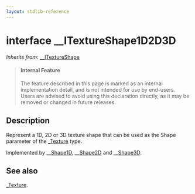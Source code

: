 ```yaml
---
layout: stdlib-reference
---
```


# interface \_\_ITextureShape1D2D3D

*Inherits from:* [\_\_ITextureShape](../../0_itextureshape-023a/index.html)

> #### Internal Feature
> The feature described in this page is marked as an internal implementation detail, and is not intended for use by end-users.
> Users are advised to avoid using this declaration directly, as it may be removed or changed in future releases.

## Description

Represent a 1D, 2D or 3D texture shape that can be used as the <span class='code'>Shape</span> parameter of the <span class='code'><a href="../../../types/0texture-01/index.html" class="code_type">_Texture</a></span> type.

Implemented by <span class='code'><a href="../../../types/0_shape1d-028/index.html" class="code_type">__Shape1D</a></span>, <span class='code'><a href="../../../types/0_shape2d-028/index.html" class="code_type">__Shape2D</a></span> and <span class='code'><a href="../../../types/0_shape3d-028/index.html" class="code_type">__Shape3D</a></span>.


## See also

<span class='code'><a href="../../../types/0texture-01/index.html" class="code_type">_Texture</a></span>.

